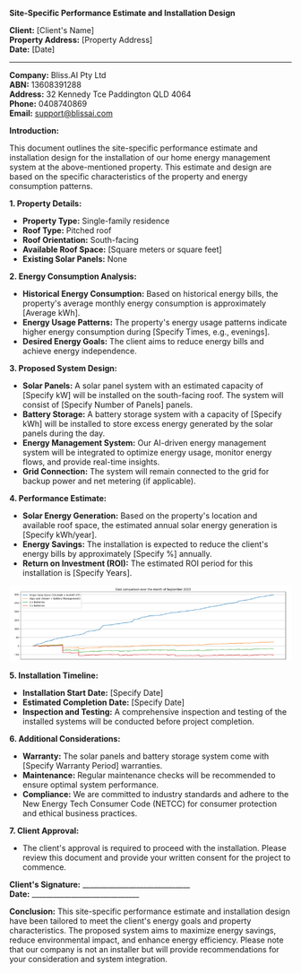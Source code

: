 **Site-Specific Performance Estimate and Installation Design**

**Client:** [Client's Name] \
**Property Address:** [Property Address] \
**Date:** [Date]

------------
**Company:** Bliss.AI Pty Ltd \
**ABN:** 13608391288 \
**Address:** 32 Kennedy Tce Paddington QLD 4064 \
**Phone:** 0408740869 \
**Email:** support@blissai.com

**Introduction:**

This document outlines the site-specific performance estimate and installation design for the installation of our home energy management system at the above-mentioned property. This estimate and design are based on the specific characteristics of the property and energy consumption patterns.

**1. Property Details:**
- **Property Type:** Single-family residence
- **Roof Type:** Pitched roof
- **Roof Orientation:** South-facing
- **Available Roof Space:** [Square meters or square feet]
- **Existing Solar Panels:** None

**2. Energy Consumption Analysis:**
- **Historical Energy Consumption:** Based on historical energy bills, the property's average monthly energy consumption is approximately [Average kWh].
- **Energy Usage Patterns:** The property's energy usage patterns indicate higher energy consumption during [Specify Times, e.g., evenings].
- **Desired Energy Goals:** The client aims to reduce energy bills and achieve energy independence.

**3. Proposed System Design:**
- **Solar Panels:** A solar panel system with an estimated capacity of [Specify kW] will be installed on the south-facing roof. The system will consist of [Specify Number of Panels] panels.
- **Battery Storage:** A battery storage system with a capacity of [Specify kWh] will be installed to store excess energy generated by the solar panels during the day.
- **Energy Management System:** Our AI-driven energy management system will be integrated to optimize energy usage, monitor energy flows, and provide real-time insights.
- **Grid Connection:** The system will remain connected to the grid for backup power and net metering (if applicable).

**4. Performance Estimate:**
- **Solar Energy Generation:** Based on the property's location and available roof space, the estimated annual solar energy generation is [Specify kWh/year].
- **Energy Savings:** The installation is expected to reduce the client's energy bills by approximately [Specify %] annually.
- **Return on Investment (ROI):** The estimated ROI period for this installation is [Specify Years].

![peformance graph](./public/images/roi.png)

**5. Installation Timeline:**
- **Installation Start Date:** [Specify Date]
- **Estimated Completion Date:** [Specify Date]
- **Inspection and Testing:** A comprehensive inspection and testing of the installed systems will be conducted before project completion.

**6. Additional Considerations:**
- **Warranty:** The solar panels and battery storage system come with [Specify Warranty Period] warranties.
- **Maintenance:** Regular maintenance checks will be recommended to ensure optimal system performance.
- **Compliance:** We are committed to industry standards and adhere to the New Energy Tech Consumer Code (NETCC) for consumer protection and ethical business practices.

**7. Client Approval:**
- The client's approval is required to proceed with the installation. Please review this document and provide your written consent for the project to commence.

**Client's Signature:** ______________________________\
**Date:** ______________________________

**Conclusion:**
This site-specific performance estimate and installation design have been tailored to meet the client's energy goals and property characteristics. The proposed system aims to maximize energy savings, reduce environmental impact, and enhance energy efficiency. Please note that our company is not an installer but will provide recommendations for your consideration and system integration.
